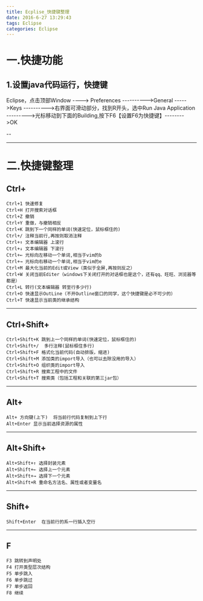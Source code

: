 ```yaml
---
title: Ecplise_快捷键整理
date: 2016-6-27 13:29:43
tags: Eclipse
categories: Eclipse
---
```




一.快捷功能
============================

1.设置java代码运行，快捷键
----------------------------------

Eclipse，点击顶部Window ----> Preferences ---------->General ----->Keys
---------->右界面可滑动部分，找到R开头，选中Run Java Application
--------->光标移动到下面的Building,按下F6【设置F6为快捷键】-------->OK

--





---



二.快捷键整理
==============


Ctrl+
-----------------------
```
Ctrl+1 快速修复
Ctrl+H 打开搜索对话框
Ctrl+Z 撤销
Ctrl+Y 重做，与撤销相反
Ctrl+K 跳到下一个同样的单词(快速定位，鼠标框住的)
Ctrl+/ 注释当前行,再按则取消注释
Ctrl+↑ 文本编辑器 上滚行
Ctrl+↓ 文本编辑器 下滚行
Ctrl+← 光标向左移动一个单词,相当于vim的b
Ctrl+→ 光标向右移动一个单词,相当于vim的e
Ctrl+M 最大化当前的Edit或View（类似于全屏,再按则反之）
Ctrl+W 关闭当前Editer（windows下关闭打开的对话框也是这个，还有qq、旺旺、浏览器等都是）
Ctrl+L 转行(文本编辑器 转至行多少行)
Ctrl+O 快速显示OutLine（不开Outline窗口的同学，这个快捷键是必不可少的）
Ctrl+T 快速显示当前类的继承结构
```

---



Ctrl+Shift+
----------------------
```
Ctrl+Shift+K 跳到上一个同样的单词(快速定位，鼠标框住的)
Ctrl+Shift+/  多行注释(鼠标框住多行)
Ctrl+Shift+F 格式化当前代码(自动排版，缩进)
Ctrl+Shift+M 添加类的import导入（也可以去除没用的导入）
Ctrl+Shift+O 组织类的import导入
Ctrl+Shift+R 搜索工程中的文件
Ctrl+Shift+T 搜索类（包括工程和关联的第三jar包）

```

---

Alt+
----------------
```
Alt+ 方向键(上下)  将当前行代码复制到上下行
Alt+Enter 显示当前选择资源的属性
```

---


Alt+Shift+
----------------
```
Alt+Shift+↑ 选择封装元素
Alt+Shift+← 选择上一个元素
Alt+Shift+→ 选择下一个元素
Alt+Shift+R 重命名方法名、属性或者变量名
```

---

Shift+
------------------
```
Shift+Enter  在当前行的系一行插入空行
```


---

F
--------------
```
F3 跳转到声明处
F4 打开类型层次结构
F5 单步跳入
F6 单步跳过
F7 单步返回
F8 继续
```